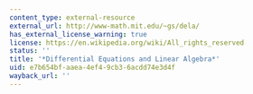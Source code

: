 ```yaml
---
content_type: external-resource
external_url: http://www-math.mit.edu/~gs/dela/
has_external_license_warning: true
license: https://en.wikipedia.org/wiki/All_rights_reserved
status: ''
title: '*Differential Equations and Linear Algebra*'
uid: e7b654bf-aaea-4ef4-9cb3-6acdd74e3d4f
wayback_url: ''
---
```

